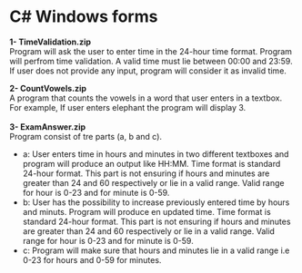 # C# Windows forms

<b>1- TimeValidation.zip</b><br> 
Program will ask the user to enter time in the 24-hour time format. Program will perfrom time validation. A valid time must 
lie between 00:00 and 23:59. If user does not provide any input, program will consider it as invalid time.

<b>2- CountVowels.zip</b> <br>
A program that counts the vowels in a word that user enters in a textbox. For example, If user enters elephant the program will display 3.  
<br><b>3- ExamAnswer.zip</b> <br>
Program consist of tre parts (a, b and c).<br>
<ul>
<li>a: User enters time in hours and minutes in two different textboxes and program will produce an output like HH:MM. Time format is standard 24-hour format. This part is not ensuring if hours and minutes are greater than 24 and 60 respectively or lie in a valid range. Valid range for hour is 0-23 and for minute is 0-59.</li>
<li>b: User has the possibility to increase previously entered time by hours and minuts. Program will produce en updated time. Time format is standard 24-hour format. This part is not ensuring if hours and minutes are greater than 24 and 60 respectively or lie in a valid range. Valid range for hour is 0-23 and for minute is 0-59.</li>
<li>c: Program will make sure that hours and minutes lie in a valid range i.e 0-23 for hours and 0-59 for minutes.</li></ul>
